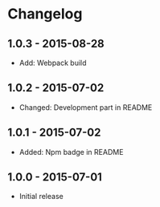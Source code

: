 # Changelog

## 1.0.3 - 2015-08-28

* Add: Webpack build

## 1.0.2 - 2015-07-02

* Changed: Development part in README

## 1.0.1 - 2015-07-02

* Added: Npm badge in README

## 1.0.0 - 2015-07-01

* Initial release

